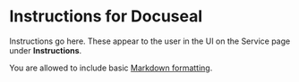 # Instructions for Docuseal

Instructions go here. These appear to the user in the UI on the Service page under **Instructions**.

You are allowed to include basic [Markdown formatting](https://www.markdownguide.org/basic-syntax).
